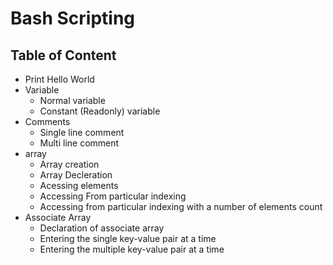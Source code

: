 # Bash Scripting


## Table of Content
- Print Hello World
- Variable
	- Normal variable
	- Constant (Readonly) variable
- Comments
	- Single line comment
	- Multi line comment
- array
	- Array creation
	- Array Decleration
	- Acessing elements
	- Accessing From particular indexing
	- Accessing from particular indexing with a number of elements count
- Associate Array
	- Declaration of associate array
	- Entering the single key-value pair at a time
	- Entering the multiple key-value pair at a time

